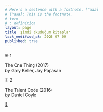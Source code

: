 ```yaml
---
# Here's a sentence with a footnote. [^aaa]
# [^aaa]: This is the footnote.
# term
# : definition
layout: page  
title: şimdi okuduğum kitaplar  
last_modified_at: 2023-07-09
published: true  
---
```


⁜ 1  
   
The One Thing (2017)  
_by_ Gary Keller, Jay Papasan  

⁜ 2  
  
The Talent Code (2016)  
_by_ Daniel Coyle  


[🍃](https://www.nonfictionbooks.xyz/now.html "şimdi okuduğum kitaplar")  





